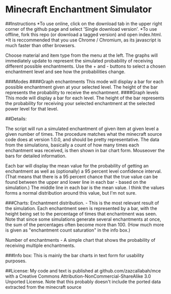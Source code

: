 Minecraft Enchantment Simulator
===============================

##Instructions
*To use online, click on the download tab in the upper right corner of the github page and select 'Single download version'.
*To use offline, fork this repo (or download a tagged version) and open index.html.
*It is reccommended that you use Chrome / Chromium, as its javascript is much faster than other browsers.

Choose material and item type from the menu at the left. The graphs will immediately update to represent the simulated probability of receiving different possible enchantments. Use the + and - buttons to select a chosen enchantment level and see how the probabilities change.

###Modes
####Graph enchantments
This mode will display a bar for each possible enchantment given at your selected level. The height of the bar represents the probability to receive the enchantment.
####Graph levels
This mode will display a bar for each level. The height of the bar represents the probability for receiving your selected enchantment at the selected power level for that level.



##Details:

The script will run a simulated enchantment of given item at given level a given number of times. The procedure matches
what the minecraft source code does at version 1.0.0, and should be pretty representative.
The data from the simulations, basically a count of how many times each enchantment was received, is then shown in bar
chart form. Mouseover the bars for detailed information.

Each bar will display the mean value for the probability of getting an enchantment as well as (optionally) a 95 percent level
confidence interval. (That means that there is a 95 percent chance that the true value can be found between the upper and
lower line in each bar - based on the simulation.) The middle line in each bar is the mean value. I think the values
forms a normal distribution around this value, but I'm not sure.

###Charts:
Enchantment distribution. - This is the most relevant result of the simulation. Each enchantment seen is
represented by a bar, with the height being set to the percentage of times that enchantment was seen. Note that since
some simulations generate several enchantments at once, the sum of the percentages often become more than 100. (How
much more is given as "enchantment count saturation" in the info box.)

Number of enchantments - A simple chart that shows the probability of receiving multiple enchantments.


###Info box:
This is mainly the bar charts in text form for usability purposes.





##License:
My code and text is published at github.com/zazcallabah/mce with a Creative Commons Attribution-NonCommercial-ShareAlike 3.0 Unported License.
Note that this probably doesn't include the ported data extracted from the minecraft source

